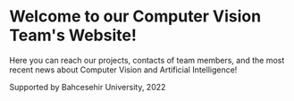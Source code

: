 # Welcome to our Computer Vision Team's Website!

Here you can reach our projects, contacts of team members, and the most recent news about Computer Vision and Artificial Intelligence!

Supported by Bahcesehir University, 2022
